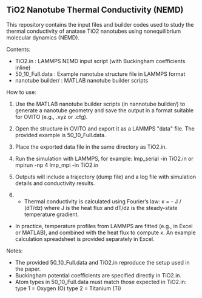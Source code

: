TiO2 Nanotube Thermal Conductivity (NEMD)
-----------------------------------------

This repository contains the input files and builder codes used to study the
thermal conductivity of anatase TiO2 nanotubes using nonequilibrium molecular
dynamics (NEMD).

Contents:
- TiO2.in          : LAMMPS NEMD input script (with Buckingham coefficients inline)
- 50_10_Full.data  : Example nanotube structure file in LAMMPS format
- nanotube builder/         : MATLAB nanotube builder scripts

How to use:
1. Use the MATLAB nanotube builder scripts (in nannotube builder/) to generate a nanotube
   geometry and save the output in a format suitable for OVITO (e.g., .xyz or .cfg).
2. Open the structure in OVITO and export it as a LAMMPS "data" file.
   The provided example is 50_10_Full.data.
3. Place the exported data file in the same directory as TiO2.in.
4. Run the simulation with LAMMPS, for example:
      lmp_serial -in TiO2.in
   or
      mpirun -np 4 lmp_mpi -in TiO2.in
5. Outputs will include a trajectory (dump file) and a log file with simulation
   details and conductivity results.

6. - Thermal conductivity is calculated using Fourier’s law:
      κ = - J / (dT/dz)
  where J is the heat flux and dT/dz is the steady-state temperature gradient.
- In practice, temperature profiles from LAMMPS are fitted (e.g., in Excel or MATLAB),
  and combined with the heat flux to compute κ. An example calculation spreadsheet
  is provided separately in Excel.

Notes:
- The provided 50_10_Full.data and TiO2.in reproduce the setup used in the paper.
- Buckingham potential coefficients are specified directly in TiO2.in.
- Atom types in 50_10_Full.data must match those expected in TiO2.in:
      type 1 = Oxygen (O)
      type 2 = Titanium (Ti)
